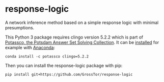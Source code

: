 # response-logic
A network inference method based on a simple response logic with minimal presumptions.

This Python 3 package requires clingo version 5.2.2 which is part of [Potassco, the Potsdam Answer Set Solving Collection](https://potassco.org/).
It can be [installed](https://github.com/potassco/clingo/blob/master/INSTALL.md) for example with [Anaconda](https://www.anaconda.com/):

```
conda install -c potassco clingo=5.2.2
```

Then you can install the response-logic package with pip:

```
pip install git+https://github.com/GrossTor/response-logic
```
